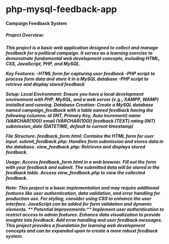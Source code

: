 # php-mysql-feedback-app

**Campaign Feedback System**
<h5>Project Overview:<h5>
This project is a basic web application designed to collect and manage feedback for a political campaign. It serves as a learning exercise to demonstrate fundamental web development concepts, including HTML, CSS, JavaScript, PHP, and MySQL.


**Key Features:**
-HTML form for capturing user feedback
-PHP script to process form data and store it in a MySQL database
-PHP script to retrieve and display stored feedback


**Setup:**
**Local Environment:** Ensure you have a local development environment with PHP, MySQL, and a web server (e.g., XAMPP, WAMP) installed and running.
**Database Creation:** Create a MySQL database named campaign_feedback with a table named feedback having the following columns:
id (INT, Primary Key, Auto Increment)
name (VARCHAR(100))
email (VARCHAR(100))
feedback (TEXT)
rating (INT)
submission_date (DATETIME, default to current timestamp)

**File Structure:**
feedback_form.html: Contains the HTML form for user input.
submit_feedback.php: Handles form submission and stores data in the database.
view_feedback.php: Retrieves and displays stored feedback.

**Usage:**
Access feedback_form.html in a web browser.
Fill out the form with your feedback and submit.
The submitted data will be stored in the feedback table.
Access view_feedback.php to view the collected feedback.

**Note:**
_This project is a basic implementation and may require additional features like user authentication, data validation, and error handling for production use.
For styling, consider using CSS to enhance the user interface.
JavaScript can be added for form validation and dynamic elements._
**
Potential Improvements:**
_Implement user authentication to restrict access to admin features.
Enhance data visualization to provide insights into feedback.
Add error handling and user feedback messages.
This project provides a foundation for learning web development concepts and can be expanded upon to create a more robust feedback system._
